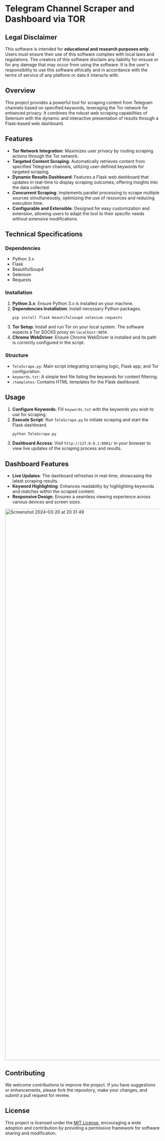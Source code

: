 # Telegram Channel Scraper and Dashboard via TOR

## Legal Disclaimer
This software is intended for **educational and research purposes only**. Users must ensure their use of this software complies with local laws and regulations. The creators of this software disclaim any liability for misuse or for any damage that may occur from using the software. It is the user's responsibility to use this software ethically and in accordance with the terms of service of any platform or data it interacts with.

## Overview

This project provides a powerful tool for scraping content from Telegram channels based on specified keywords, leveraging the Tor network for enhanced privacy. It combines the robust web scraping capabilities of Selenium with the dynamic and interactive presentation of results through a Flask-based web dashboard.

## Features

- **Tor Network Integration**: Maximizes user privacy by routing scraping actions through the Tor network.
- **Targeted Content Scraping**: Automatically retrieves content from specified Telegram channels, utilizing user-defined keywords for targeted scraping.
- **Dynamic Results Dashboard**: Features a Flask web dashboard that updates in real-time to display scraping outcomes, offering insights into the data collected.
- **Concurrent Scraping**: Implements parallel processing to scrape multiple sources simultaneously, optimizing the use of resources and reducing execution time.
- **Configurable and Extensible**: Designed for easy customization and extension, allowing users to adapt the tool to their specific needs without extensive modifications.

## Technical Specifications

### Dependencies

- Python 3.x
- Flask
- BeautifulSoup4
- Selenium
- Requests

### Installation

1. **Python 3.x**: Ensure Python 3.x is installed on your machine.
2. **Dependencies Installation**: Install necessary Python packages.
   ```sh
   pip install flask beautifulsoup4 selenium requests
   ```
3. **Tor Setup**: Install and run Tor on your local system. The software expects a Tor SOCKS proxy on `localhost:9050`.
4. **Chrome WebDriver**: Ensure Chrome WebDriver is installed and its path is correctly configured in the script.

### Structure

- `TeleScrape.py`: Main script integrating scraping logic, Flask app, and Tor configuration.
- `keywords.txt`: A simple text file listing the keywords for content filtering.
- `/templates`: Contains HTML templates for the Flask dashboard.

## Usage

1. **Configure Keywords**: Fill `keywords.txt` with the keywords you wish to use for scraping.
2. **Execute Script**: Run `TeleScrape.py` to initiate scraping and start the Flask dashboard.
   ```sh
   python TeleScrape.py
   ```
3. **Dashboard Access**: Visit `http://127.0.0.1:8081/` in your browser to view live updates of the scraping process and results.

## Dashboard Features

- **Live Updates**: The dashboard refreshes in real-time, showcasing the latest scraping results.
- **Keyword Highlighting**: Enhances readability by highlighting keywords and matches within the scraped content.
- **Responsive Design**: Ensures a seamless viewing experience across various devices and screen sizes.
<img width="1792" alt="Screenshot 2024-03-20 at 20 31 49" src="https://github.com/0999ad/Telegram-Scraper-over-TOR/assets/34707278/f757d0e6-3de6-4d10-86ac-70812f9dfa26">

## Contributing

We welcome contributions to improve the project. If you have suggestions or enhancements, please fork the repository, make your changes, and submit a pull request for review.

## License

This project is licensed under the [MIT License](LICENSE.md), encouraging a wide adoption and contribution by providing a permissive framework for software sharing and modification.
